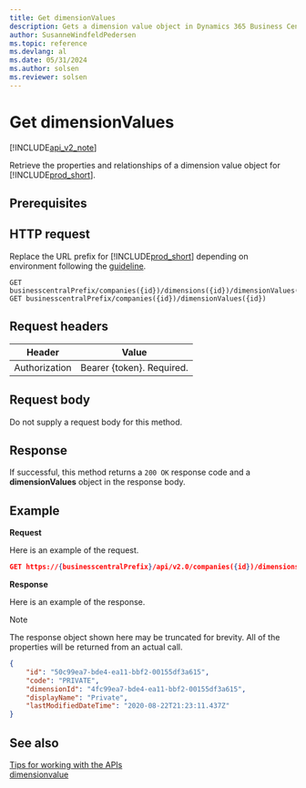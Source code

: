 ```yaml
---
title: Get dimensionValues  
description: Gets a dimension value object in Dynamics 365 Business Central.
author: SusanneWindfeldPedersen
ms.topic: reference
ms.devlang: al
ms.date: 05/31/2024
ms.author: solsen
ms.reviewer: solsen
---
```


# Get dimensionValues

[!INCLUDE[api_v2_note](../../../includes/api_v2_note.md)]

Retrieve the properties and relationships of a dimension value object for [!INCLUDE[prod_short](../../../includes/prod_short.md)].

## Prerequisites

## HTTP request
Replace the URL prefix for [!INCLUDE[prod_short](../../../includes/prod_short.md)] depending on environment following the [guideline](../../v2.0/endpoints-apis-for-dynamics.md).

```
GET businesscentralPrefix/companies({id})/dimensions({id})/dimensionValues({id})
GET businesscentralPrefix/companies({id})/dimensionValues({id})
```

## Request headers

|Header       |Value                     |
|-------------|--------------------------|
|Authorization|Bearer {token}. Required. |

## Request body
Do not supply a request body for this method.

## Response
If successful, this method returns a ```200 OK``` response code and a **dimensionValues** object in the response body.

## Example

**Request**

Here is an example of the request.

```json
GET https://{businesscentralPrefix}/api/v2.0/companies({id})/dimensions({id})/dimensionValues({id})
```

**Response**

Here is an example of the response. 

> [!NOTE]  
>   The response object shown here may be truncated for brevity. All of the properties will be returned from an actual call.

```json
{
    "id": "50c99ea7-bde4-ea11-bbf2-00155df3a615",
    "code": "PRIVATE",
    "dimensionId": "4fc99ea7-bde4-ea11-bbf2-00155df3a615",
    "displayName": "Private",
    "lastModifiedDateTime": "2020-08-22T21:23:11.437Z"
}
```

## See also
[Tips for working with the APIs](../../../developer/devenv-connect-apps-tips.md)    
[dimensionvalue](../resources/dynamics_dimensionvalue.md)    
